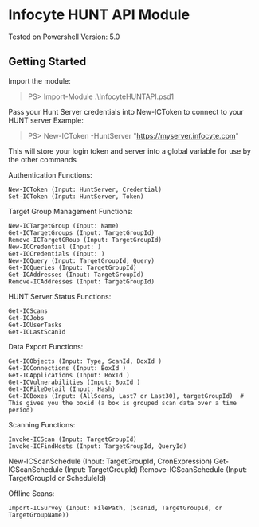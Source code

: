 # Infocyte HUNT API Module
Tested on Powershell Version: 5.0

## Getting Started
Import the module:
> PS> Import-Module .\InfocyteHUNTAPI.psd1

Pass your Hunt Server credentials into New-ICToken to connect to your HUNT server
Example:
> PS> New-ICToken -HuntServer "https://myserver.infocyte.com"

This will store your login token and server into a global variable for use by the other commands

Authentication Functions:

    New-ICToken (Input: HuntServer, Credential)
    Set-ICToken (Input: HuntServer, Token)

Target Group Management Functions:

	New-ICTargetGroup (Input: Name)
	Get-ICTargetGroups (Input: TargetGroupId)
	Remove-ICTargetGRoup (Input: TargetGroupId)
	New-ICCredential (Input: )
	Get-ICCredentials (Input: )
	New-ICQuery (Input: TargetGroupId, Query)
	Get-ICQueries (Input: TargetGroupId)
	Get-ICAddresses (Input: TargetGroupId)
	Remove-ICAddresses (Input: TargetGroupId)

HUNT Server Status Functions:

    Get-ICScans
    Get-ICJobs
    Get-ICUserTasks
    Get-ICLastScanId

Data Export Functions:

	Get-ICObjects (Input: Type, ScanId, BoxId )
	Get-ICConnections (Input: BoxId )
	Get-ICApplications (Input: BoxId )
	Get-ICVulnerabilities (Input: BoxId )
	Get-ICFileDetail (Input: Hash)
	Get-ICBoxes (Input: (AllScans, Last7 or Last30), targetGroupId)  # This gives you the boxid (a box is grouped scan data over a time period)

Scanning Functions:

	Invoke-ICScan (Input: TargetGroupId)
	Invoke-ICFindHosts (Input: TargetGroupId, QueryId)
  New-ICScanSchedule (Input: TargetGroupId, CronExpression)
  Get-ICScanSchedule (Input: TargetGroupId)
  Remove-ICScanSchedule (Input: TargetGroupId or ScheduleId)

Offline Scans:

	Import-ICSurvey (Input: FilePath, (ScanId, TargetGroupId, or TargetGroupName))
